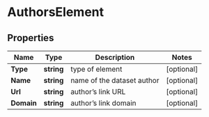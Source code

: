 # AuthorsElement


## Properties

| Name | Type | Description | Notes |
|------------ | ------------- | ------------- | -------------|
**Type** | **string** | type of element |[optional]|
**Name** | **string** | name of the dataset author |[optional]|
**Url** | **string** | author’s link URL |[optional]|
**Domain** | **string** | author’s link domain |[optional]|